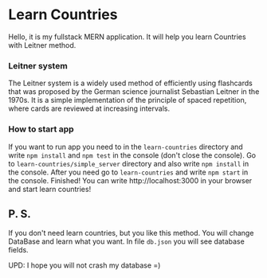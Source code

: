 # Learn Countries

Hello, it is my fullstack MERN application. It will help you learn Countries with Leitner method.

### Leitner system

The Leitner system is a widely used method of efficiently using flashcards that was proposed by the German science
journalist Sebastian Leitner in the 1970s. It is a simple implementation of the principle of spaced repetition, where
cards are reviewed at increasing intervals.

### How to start app

If you want to run app you need to in the `learn-countries` directory and write `npm install` and `npm test` in the
console (don't close the console). Go to `learn-countries/simple_server` directory and also write `npm install` in the
console. After you need go to `learn-countries` and write `npm start` in the console. Finished! You can write
http://localhost:3000 in your browser and start learn countries!

## P. S.

If you don't need learn countries, but you like this method. You will change DataBase and learn what you want. In
file `db.json` you will see database fields.


UPD: 
I hope you will not crash my database =)
